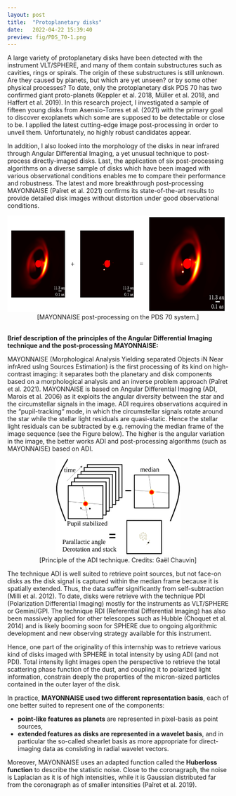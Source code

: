```yaml
---
layout: post
title:  "Protoplanetary disks"
date:   2022-04-22 15:39:40
preview: fig/PDS_70-1.png
---
```


A large variety of protoplanetary disks have been detected with the instrument VLT/SPHERE, and many of them contain substructures such as cavities, rings or spirals. The origin of these substructures is still unknown. Are they caused by planets, but which are yet unseen? or by some other physical processes? To date, only the protoplanetary disk PDS 70 has two confirmed giant proto-planets (Keppler et al. 2018, Müller et al. 2018, and Haffert et al. 2019). In this research project, I investigated a sample of fifteen young disks from Asensio-Torres et al. (2021) with the primary goal to discover exoplanets which some are supposed to be detectable or close to be. I applied the latest cutting-edge image post-processing in order to unveil them. Unfortunately, no highly robust candidates appear. 

In addition, I also looked into the morphology of the disks in near infrared through  Angular Differential Imaging, a yet unusual technique to post-process directly-imaged disks. Last, the application of six post-processing algorithms on a diverse sample of disks which have been imaged with various observational conditions enables me to compare their performance and robustness. The latest and more breakthrough post-processing MAYONNAISE (Paîret et al. 2021) confirms its state-of-the-art results to provide detailed disk images without distortion under good observational conditions.


<p align="center">
<img src="/fig/PDS70_details.png"  height="220">
<br> [MAYONNAISE post-processing on the PDS 70 system.]
</p>


<br>
<strong>Brief description of the principles of the Angular Differential Imaging technique and the post-processing MAYONNAISE:</strong>

MAYONNAISE (Morphological Analysis Yielding separated Objects iN Near infrAred usIng Sources Estimation) is the first processing of its kind on high-contrast imaging: it separates  both the planetary and disk components based on a morphological analysis and an inverse problem approach (Paîret et al. 2021). MAYONNAISE is based on Angular Differential Imaging (ADI, Marois et al. 2006) as it exploits the angular diversity between the star and the circumstellar signals in the image. ADI requires observations acquired in the “pupil-tracking“ mode, in which the circumstellar signals rotate around the star while the stellar light residuals are quasi-static. Hence the stellar light residuals can be subtracted by e.g. removing the median frame of the image sequence (see the Figure below). The higher is the angular variation in the image, the better works ADI and post-processing algorithms (such as MAYONNAISE) based on ADI.

<p align="center">
<img src="/fig/cadi_pc.png"  height="220">
<br> [Principle of the ADI technique. Credits: Gaël Chauvin]
</p>

The  technique ADI is well suited to retrieve point sources, but not face-on disks as the disk signal is captured within the median frame because it is spatially extended. Thus, the data suffer significantly from self-subtraction (Milli et al. 2012). To date, disks were retrieve with the technique PDI (Polarization Differential Imaging) mostly for the instruments as VLT/SPHERE or Gemini/GPI. The technique RDI (Referential Differential Imaging) has also been massively applied for other telescopes such as Hubble (Choquet et al. 2014) and is likely booming soon for SPHERE due to ongoing algorithmic development and new observing strategy available for this instrument.

Hence, one part of the originality of this internship was to retrieve various kind of disks imaged with SPHERE in total intensity by using ADI (and not PDI). Total intensity light images open the  perspective to  retrieve  the  total scattering  phase  function of the dust, and coupling it to polarized light information,  constrain  deeply the  properties  of  the  micron-sized particles contained in the outer layer of the disk. 


In practice, <b>MAYONNAISE used two different representation basis</b>, each of one better suited to represent one of the components:

<ul>
  <li><b>point-like features as planets</b> are represented in pixel-basis as point sources,</li>

  <li><b>extended features as disks are represented in a wavelet basis</b>, and in particular the so-called shearlet basis as more appropriate for direct-imaging data as consisting in radial wavelet vectors.</li>

</ul> 

Moreover, MAYONNAISE uses an adapted function called the <b>Huberloss function</b> to describe the statistic noise. Close to the coronagraph, the noise is Laplacian as it is of high intensities, while it is Gaussian distributed far from the coronagraph as of smaller intensities (Paîret et al. 2019).

